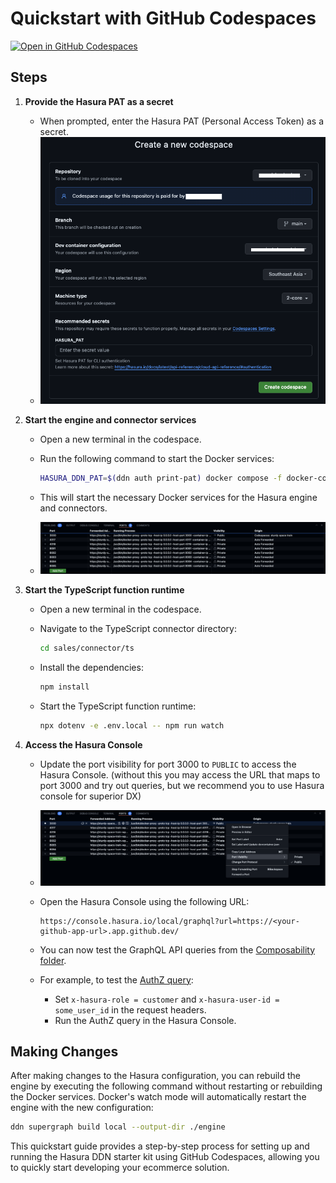 # Quickstart with GitHub Codespaces

[![Open in GitHub Codespaces](https://github.com/codespaces/badge.svg)](https://codespaces.new/soorajshankar/ecommerce_codespace_test)

## Steps

1. **Provide the Hasura PAT as a secret**

   - When prompted, enter the Hasura PAT (Personal Access Token) as a secret.
   - ![Codespace](images/codespace.png)

2. **Start the engine and connector services**

   - Open a new terminal in the codespace.
   - Run the following command to start the Docker services:

     ```bash
     HASURA_DDN_PAT=$(ddn auth print-pat) docker compose -f docker-compose.hasura.yaml up
     ```

   - This will start the necessary Docker services for the Hasura engine and connectors.
   - ![alt text](images/ports.png)

3. **Start the TypeScript function runtime**

   - Open a new terminal in the codespace.
   - Navigate to the TypeScript connector directory:

     ```bash
     cd sales/connector/ts
     ```

   - Install the dependencies:

     ```bash
     npm install
     ```

   - Start the TypeScript function runtime:

     ```bash
     npx dotenv -e .env.local -- npm run watch
     ```

4. **Access the Hasura Console**

   - Update the port visibility for port 3000 to `PUBLIC` to access the Hasura Console. (without this you may access the URL that maps to port 3000 and try out queries, but we recommend you to use Hasura console for superior DX)
   - ![alt text](images/port_visibility.png)
   - Open the Hasura Console using the following URL:

     ```
     https://console.hasura.io/local/graphql?url=https://<your-github-app-url>.app.github.dev/
     ```

   - You can now test the GraphQL API queries from the [Composability folder](https://github.com/hasura/ddn_beta_ecommerce/tree/main/Composability).

   - For example, to test the [AuthZ query](https://github.com/hasura/ddn_beta_ecommerce/blob/main/Composability/authZ.graphQL):
     - Set `x-hasura-role = customer` and `x-hasura-user-id = some_user_id` in the request headers.
     - Run the AuthZ query in the Hasura Console.

## Making Changes

After making changes to the Hasura configuration, you can rebuild the engine by executing the following command without restarting or rebuilding the Docker services. Docker's watch mode will automatically restart the engine with the new configuration:

```bash
ddn supergraph build local --output-dir ./engine
```

This quickstart guide provides a step-by-step process for setting up and running the Hasura DDN starter kit using GitHub Codespaces, allowing you to quickly start developing your ecommerce solution.
